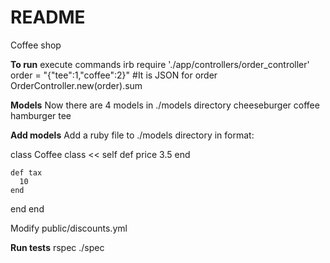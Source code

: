 # README

Coffee shop

**To run**
execute commands
irb
require './app/controllers/order_controller'
order = "{\"tee\":1,\"coffee\":2}" #It is JSON for order
OrderController.new(order).sum

**Models**
Now there are 4 models in ./models directory
cheeseburger
coffee
hamburger
tee

**Add models**
Add a ruby file to ./models directory in format:

class Coffee
  class << self
    def price
      3.5
    end

    def tax
      10
    end
  end
end

Modify public/discounts.yml

**Run tests**
rspec ./spec
